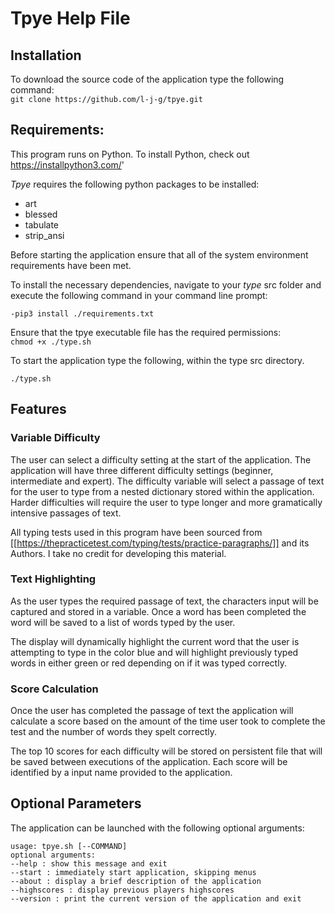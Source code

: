 # Tpye Help File 

## Installation 

To download the source code of the application type the following command:   
`git clone https://github.com/l-j-g/tpye.git`  

## Requirements:

This program runs on Python. To install Python, check out https://installpython3.com/' 

*Tpye* requires the following python packages to be installed:

- art
- blessed
- tabulate
- strip_ansi

Before starting the application ensure that all of the system environment requirements have been met.
 
To install the necessary dependencies, navigate to your *type* src folder and execute the following command in your command line prompt:

`-pip3 install ./requirements.txt`

Ensure that the tpye executable file has the required permissions:  
`chmod +x ./type.sh`  

To start the application type the following, within the type src directory.

`./type.sh`  

## Features

### Variable Difficulty

The user can select a difficulty setting at the start of the application. The application will have three different difficulty settings (beginner, intermediate and expert). The difficulty variable will select a passage of text for the user to type from a nested dictionary stored within the application. Harder difficulties will require the user to type longer and more gramatically intensive passages of text.

All typing tests used in this program have been sourced from [[https://thepracticetest.com/typing/tests/practice-paragraphs/]] and its Authors. I take no credit for developing this material.

### Text Highlighting
  
As the user types the required passage of text, the characters input will be captured and stored in a variable. Once a word has been completed the word will be saved to a list of words typed by the user.

The display will dynamically highlight the current word that the user is attempting to type in the color blue and will highlight previously typed words in either green or red depending on if it was typed correctly.

### Score Calculation

Once the user has completed the passage of text the application will calculate a score based on the amount of the time user took to complete the test and the number of words they spelt correctly.

The top 10 scores for each difficulty will be stored on persistent file that will be saved between executions of the application. Each score will be identified by a input name provided to the application.  

## Optional Parameters

The application can be launched with the following optional arguments: 

`usage: tpye.sh [--COMMAND]`  
`optional arguments: `  
`--help : show this message and exit`  
`--start : immediately start application, skipping menus`  
`--about : display a brief description of the application`  
`--highscores : display previous players highscores`  
`--version : print the current version of the application and exit`  
